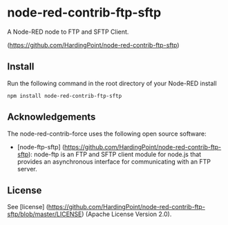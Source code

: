 node-red-contrib-ftp-sftp
========================
A Node-RED node to FTP and SFTP Client.

(https://github.com/HardingPoint/node-red-contrib-ftp-sftp)

Install
-------

Run the following command in the root directory of your Node-RED install

    npm install node-red-contrib-ftp-sftp

Acknowledgements
----------------

The node-red-contrib-force uses the following open source software:

- [node-ftp-sftp] (https://github.com/HardingPoint/node-red-contrib-ftp-sftp): node-ftp is an FTP and SFTP client module for node.js that provides an asynchronous interface for communicating with an FTP server.

License
-------

See [license] (https://github.com/HardingPoint/node-red-contrib-ftp-sftp/blob/master/LICENSE) (Apache License Version 2.0).